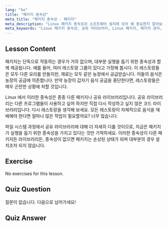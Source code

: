 ```yaml
---
lang: "ko"
title: "패키지 종속성"
meta_title: "패키지 종속성 - 패키지"
meta_description: "Linux 패키지 종속성과 소프트웨어 설치에 있어 왜 중요한지 알아보세요. 공유 라이브러리를 이해하고 손상된 패키지를 피하세요. Linux 여정을 시작하세요!"
meta_keywords: "Linux 패키지 종속성, 공유 라이브러리, Linux 패키지, 패키지 관리, Linux 튜토리얼, Linux 초보자, Linux 가이드"
---
```


## Lesson Content

패키지는 단독으로 작동하는 경우가 거의 없으며, 대부분 실행을 돕기 위한 종속성과 함께 제공됩니다. 예를 들어, 여러 레스토랑 그룹이 있다고 가정해 봅시다. 이 레스토랑들은 모두 다른 요리를 만들지만, 재료는 모두 같은 농장에서 공급받습니다. 이들의 음식은 농장의 공급에 의존합니다. 만약 농장이 갑자기 음식 공급을 중단한다면, 레스토랑들은 매우 곤란한 상황에 처할 것입니다.

Linux 에서 이러한 종속성은 종종 다른 패키지나 공유 라이브러리입니다. 공유 라이브러리는 다른 프로그램들이 사용하고 싶어 하지만 직접 다시 작성하고 싶지 않은 코드 라이브러리입니다. 다시 레스토랑을 생각해 보세요. 모든 레스토랑이 자체적으로 음식을 재배해야 한다면 얼마나 많은 작업이 필요할까요? 너무 많습니다.

파일 시스템 과정에서 공유 라이브러리에 대해 더 자세히 다룰 것이므로, 지금은 패키지가 실행을 돕기 위한 종속성을 가지고 있다는 것만 기억하세요. 이러한 종속성이 다른 패키지든 라이브러리든, 종속성이 없으면 패키지는 손상된 상태가 되며 대부분의 경우 설치조차 되지 않습니다.

## Exercise

No exercises for this lesson.

## Quiz Question

질문이 없습니다. 다음으로 넘어가세요!

## Quiz Answer
